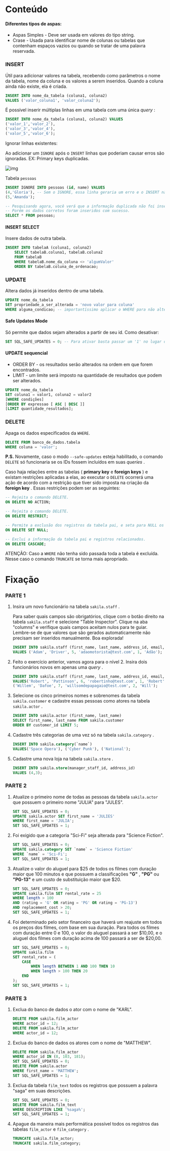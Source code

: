 # Conteúdo

#### Diferentes tipos de aspas:

- Aspas Simples - Deve ser usada em valores do tipo string. 
- Crase - Usada para identificar nome de colunas ou tabelas que contenham espaços vazios ou quando se tratar de uma palavra reservada.  

### INSERT

Útil para adicionar valores na tabela, recebendo como parâmetros o nome da tabela, nome da coluna e os valores a serem inseridos. Quando a coluna ainda não existe, ela é criada.

```sql
INSERT INTO nome_da_tabela (coluna1, coluna2)
VALUES ('valor_coluna1', 'valor_coluna2');
```

É possível inserir múltiplas linhas em uma tabela com uma única *query* :

```sql
INSERT INTO nome_da_tabela (coluna1, coluna2) VALUES
('valor_1','valor_2'),
('valor_3','valor_4'),
('valor_5','valor_6');
```

Ignorar linhas existentes:

Ao adicionar um `IGNORE` após o `INSERT` linhas que poderiam causar erros são ignoradas. EX: Primary keys duplicadas.

![img](https://s3.us-east-2.amazonaws.com/assets.app.betrybe.com/back-end/sql/images/SimpleTableData1-e74f5b1a4c4a1bef95d8225b33ddf116.png)

Tabela `pessoas`

```sql
INSERT IGNORE INTO pessoas (id, name) VALUES
(4,'Gloria'), -- Sem o IGNORE, essa linha geraria um erro e o INSERT não continuaria.
(5,'Amanda');

-- Pesquisando agora, você verá que a informação duplicada não foi inserida.
-- Porém os dados corretos foram inseridos com sucesso.
SELECT * FROM pessoas;
```

#### INSERT SELECT 

Insere dados de outra tabela.

```sql
INSERT INTO tabelaA (coluna1, coluna2)
    SELECT tabelaB.coluna1, tabelaB.coluna2
    FROM tabelaB
    WHERE tabelaB.nome_da_coluna <> 'algumValor'
    ORDER BY tabelaB.coluna_de_ordenacao;
```

###  UPDATE

Altera dados já inseridos dentro de uma tabela.

```sql
UPDATE nome_da_tabela
SET propriedade_a_ser_alterada = 'novo valor para coluna'
WHERE alguma_condicao; -- importantíssimo aplicar o WHERE para não alterar a tabela inteira!
```

#### Safe Updates Mode

Só permite que dados sejam alterados a partir de seu id. Como desativar:

```sql
SET SQL_SAFE_UPDATES = 0; -- Para ativar basta passar um '1' no lugar do '0'
```

#### UPDATE sequencial

- ORDER BY -  os resultados serão alterados na ordem em que forem encontrados.
- LIMIT -  um limite será imposto na quantidade de resultados que podem ser alterados. 

```sql
UPDATE nome_da_tabela
SET coluna1 = valor1, coluna2 = valor2
[WHERE condições]
[ORDER BY expressao [ ASC | DESC ]]
[LIMIT quantidade_resultados];
```

### DELETE

Apaga os dados especificados da `WHERE`.

```sql
DELETE FROM banco_de_dados.tabela
WHERE coluna = 'valor';
```

**P.S.** Novamente, caso o modo `--safe-updates` esteja habilitado, o comando `DELETE` só funcionaria se os IDs fossem incluídos em suas *queries* .

Caso haja relações entre as tabelas ( **primary key** e **foreign keys** ) e existam restrições aplicadas a elas, ao executar o `DELETE` ocorrerá uma ação de acordo com a restrição que tiver sido imposta na criação da **foreign key** . Essas restrições podem ser as seguintes:

```sql
-- Rejeita o comando DELETE.
ON DELETE NO ACTION;

-- Rejeita o comando DELETE.
ON DELETE RESTRICT;

-- Permite a exclusão dos registros da tabela pai, e seta para NULL os registros da tabela filho.
ON DELETE SET NULL;

-- Exclui a informação da tabela pai e registros relacionados.
ON DELETE CASCADE;
```

ATENÇÃO: Caso a `WHERE` não tenha sido passada toda a tabela é excluída. Nesse caso o comando `TRUNCATE` se torna mais apropriado.

# Fixação

### PARTE 1

1. Insira um novo funcionário na tabela `sakila.staff` .

   Para saber quais campos são obrigatórios, clique com o botão direito na tabela `sakila.staff` e selecione "Table Inspector". Clique na aba "columns" e verifique quais campos aceitam nulos para te guiar. Lembre-se de que valores que são gerados automaticamente não precisam ser inseridos manualmente. Boa explorada!

   ```sql
   INSERT INTO sakila.staff (first_name, last_name, address_id, email, store_id, username)
   VALUES ('Adam', 'Driver', 5, 'adaomotorista@test.com', 1, 'Adão');
   ```

2. Feito o exercício anterior, vamos agora para o nível 2. Insira dois funcionários novos em apenas uma *query* .

   ```sql
   INSERT INTO sakila.staff (first_name, last_name, address_id, email, store_id, username)
   VALUES('Robert', 'Pattinson', 6, 'robertinho@test.com', 1, 'Robert'),
   ('Willem', 'Dafoe', 7, 'willsomdepapagaio@test.com', 2, 'Will');
   ```

3. Selecione os cinco primeiros nomes e sobrenomes da tabela `sakila.customer` e cadastre essas pessoas como atores na tabela `sakila.actor` .

   ```sql
   INSERT INTO sakila.actor (first_name, last_name)
   SELECT first_name, last_name FROM sakila.customer
   ORDER BY customer_id LIMIT 5;
   ```

4. Cadastre três categorias de uma vez só na tabela `sakila.category` .

   ```sql
   INSERT INTO sakila.category(`name`)
   VALUES('Space Opera'), ('Cyber Punk'), ('National');
   ```

5. Cadastre uma nova loja na tabela `sakila.store` .

   ```sql
   INSERT INTO sakila.store(manager_staff_id, address_id)
   VALUES (4,3);
   ```

### PARTE 2

1. Atualize o primeiro nome de todas as pessoas da tabela `sakila.actor` que possuem o primeiro nome "JULIA" para "JULES".

   ```sql
   SET SQL_SAFE_UPDATES = 0;
   UPDATE sakila.actor SET first_name = 'JULIES'
   WHERE first_name = 'JULIA';
   SET SQL_SAFE_UPDATES = 1;
   ```

2. Foi exigido que a categoria "Sci-Fi" seja alterada para "Science Fiction".

   ```sql
   SET SQL_SAFE_UPDATES = 0;
   UPDATE sakila.category SET `name` = 'Science Fiction'
   WHERE `name` = 'Sci-Fi';
   SET SQL_SAFE_UPDATES = 1;
   ```

3. Atualize o valor do aluguel para $25 de todos os filmes com duração maior que 100 minutos e que possuem a classificações **"G"** , **"PG"** ou **"PG-13"** e um custo de substituição maior que $20.

   ```sql
   SET SQL_SAFE_UPDATES = 0;
   UPDATE sakila.film SET rental_rate = 25
   WHERE length > 100
   AND (rating = 'G' OR rating = 'PG' OR rating = 'PG-13')
   AND replacement_cost > 20;
   SET SQL_SAFE_UPDATES = 1;
   ```

4. Foi determinado pelo setor financeiro que haverá um reajuste em todos os preços dos filmes, com base em sua duração. Para todos os filmes com duração entre 0 e 100, o valor do aluguel passará a ser $10,00, e o aluguel dos filmes com duração acima de 100 passará a ser de $20,00.

   ```sql
   SET SQL_SAFE_UPDATES = 0;
   UPDATE sakila.film
   SET rental_rate = (
       CASE
           WHEN length BETWEEN 1 AND 100 THEN 10
           WHEN length > 100 THEN 20
       END
   );
   SET SQL_SAFE_UPDATES = 1;
   ```

### PARTE 3

1. Exclua do banco de dados o ator com o nome de "KARL".

   ```sql
   DELETE FROM sakila.film_actor
   WHERE actor_id = 12;
   DELETE FROM sakila.film_actor
   WHERE actor_id = 12;
   ```

2. Exclua do banco de dados os atores com o nome de "MATTHEW".

   ```sql
   DELETE FROM sakila.film_actor
   WHERE actor_id IN (8, 103, 181);
   SET SQL_SAFE_UPDATES = 0;
   DELETE FROM sakila.actor
   WHERE first_name = 'MATTHEW';
   SET SQL_SAFE_UPDATES = 1;
   ```

3. Exclua da tabela `film_text` todos os registros que possuem a palavra "saga" em suas descrições.

   ```sql
   SET SQL_SAFE_UPDATES = 0;
   DELETE FROM sakila.film_text
   WHERE DESCRIPTION LIKE '%saga%';
   SET SQL_SAFE_UPDATES = 1;
   ```

4. Apague da maneira mais performática possível todos os registros das tabelas `film_actor` e `film_category` .

   ```sql
   TRUNCATE sakila.film_actor;
   TRUNCATE sakila.film_category;
   ```
